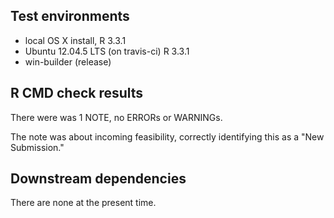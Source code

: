 ## Test environments
* local OS X install, R 3.3.1
* Ubuntu 12.04.5 LTS (on travis-ci) R 3.3.1
* win-builder (release)


## R CMD check results
There were was 1 NOTE, no ERRORs or WARNINGs.

The note was about incoming feasibility, correctly identifying this as a "New Submission." 

## Downstream dependencies
There are none at the present time.
